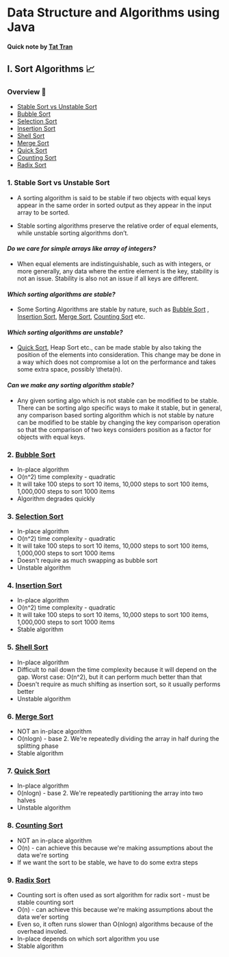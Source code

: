 # Data Structure and Algorithms using Java

#### Quick note by [**Tat Tran**](https://github.com/TatTran22)

## I. Sort Algorithms 📈

### Overview 📖

- [Stable Sort vs Unstable Sort](#1-stable-sort-vs-unstable-sort)
- [Bubble Sort](#2-bubble-sort)
- [Selection Sort](#3-selection-sort)
- [Insertion Sort](#4-insertion-sort)
- [Shell Sort](#5-shell-sort)
- [Merge Sort](#6-merge-sort)
- [Quick Sort](#7-quick-sort)
- [Counting Sort](#8-counting-sort)
- [Radix Sort](#9-radix-sort)

### 1. Stable Sort vs Unstable Sort

- A sorting algorithm is said to be stable if two objects with equal keys appear in the same order in sorted output as
  they appear in the input array to be sorted.

- Stable sorting algorithms preserve the relative order of equal elements, while unstable sorting algorithms don’t.

#### _Do we care for simple arrays like array of integers?_

- When equal elements are indistinguishable, such as with integers, or more generally, any data where the entire element
  is the key, stability is not an issue. Stability is also not an issue if all keys are different.

#### _Which sorting algorithms are stable?_

- Some Sorting Algorithms are stable by nature, such as [Bubble Sort](#2-bubble-sort)
  , [Insertion Sort](#4-insertion-sort),
  [Merge Sort](#6-merge-sort), [Counting Sort](#8-counting-sort) etc.

#### _Which sorting algorithms are unstable?_

- [Quick Sort](#7-quick-sort), Heap Sort etc., can be made stable by also taking the position of the elements into
  consideration. This change may be done in a way which does not compromise a lot on the performance and takes some
  extra space, possibly \theta(n).

#### _Can we make any sorting algorithm stable?_

- Any given sorting algo which is not stable can be modified to be stable. There can be sorting algo specific ways to
  make it stable, but in general, any comparison based sorting algorithm which is not stable by nature can be modified
  to be stable by changing the key comparison operation so that the comparison of two keys considers position as a
  factor for objects with equal keys.

### 2. [Bubble Sort](./src/learn/programming/sortAlgorithms/BubbleSort.java)

- In-place algorithm
- O(n^2) time complexity - quadratic
- It will take 100 steps to sort 10 items, 10,000 steps to sort 100 items, 1,000,000 steps to sort 1000 items
- Algorithm degrades quickly

### 3. [Selection Sort](./src/learn/programming/sortAlgorithms/SelectionSort.java)

- In-place algorithm
- O(n^2) time complexity - quadratic
- It will take 100 steps to sort 10 items, 10,000 steps to sort 100 items, 1,000,000 steps to sort 1000 items
- Doesn't require as much swapping as bubble sort
- Unstable algorithm

### 4. [Insertion Sort](./src/learn/programming/sortAlgorithms/InsertionSort.java)

- In-place algorithm
- O(n^2) time complexity - quadratic
- It will take 100 steps to sort 10 items, 10,000 steps to sort 100 items, 1,000,000 steps to sort 1000 items
- Stable algorithm

### 5. [Shell Sort](./src/learn/programming/sortAlgorithms/ShellSort.java)

- In-place algorithm
- Difficult to nail down the time complexity because it will depend on the gap. Worst case: O(n^2), but it can perform
  much better than that
- Doesn't require as much shifting as insertion sort, so it usually performs better
- Unstable algorithm

### 6. [Merge Sort](./src/learn/programming/sortAlgorithms/MergeSort.java)

- NOT an in-place algorithm
- O(nlogn) - base 2. We're repeatedly dividing the array in half during the splitting phase
- Stable algorithm

### 7. [Quick Sort](./src/learn/programming/sortAlgorithms/QuickSort.java)

- In-place algorithm
- 0(nlogn) - base 2. We're repeatedly partitioning the array into two halves
- Unstable algorithm

### 8. [Counting Sort](./src/learn/programming/sortAlgorithms/CountingSort.java)

- NOT an in-place algorithm
- O(n) - can achieve this because we're making assumptions about the data we're sorting
- If we want the sort to be stable, we have to do some extra steps

### 9. [Radix Sort](./src/learn/programming/sortAlgorithms/RadixSort.java)

- Counting sort is often used as sort algorithm for radix sort - must be stable counting sort
- O(n) - can achieve this because we're making assumptions about the data we'er sorting
- Even so, it often runs slower than O(nlogn) algorithms because of the overhead involed.
- In-place depends on which sort algorithm you use
- Stable algorithm
